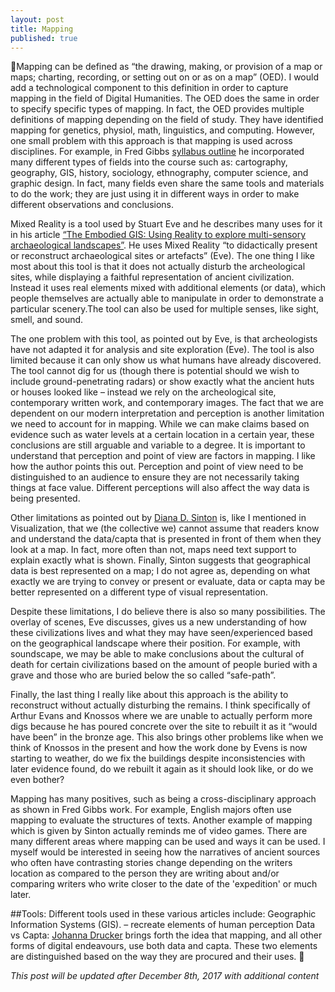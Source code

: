 ```yaml
---
layout: post
title: Mapping
published: true
---
```


🚧Mapping can be defined as “the drawing, making, or provision of a map or maps; charting, recording, or setting out on or as on a map” (OED). I would add a technological component to this definition in order to capture mapping in the field of Digital Humanities. The OED does the same in order to specify specific types of mapping. In fact, the OED provides multiple definitions of mapping depending on the field of study. They have identified mapping for genetics, physiol, math, linguistics, and computing. However, one small problem with this approach is that mapping is used across disciplines. For example, in Fred Gibbs [syllabus outline]( http://fredgibbs.net/courses/digital-mapping/) he incorporated many different types of fields into the course such as: cartography, geography, GIS, history, sociology, ethnography, computer science, and graphic design. In fact, many fields even share the same tools and materials to do the work; they are just using it in different ways in order to make different observations and conclusions. 

Mixed Reality is a tool used by Stuart Eve and he describes many uses for it in his article [“The Embodied GIS: Using Reality to explore multi-sensory archaeological landscapes”]( http://intarch.ac.uk/journal/issue44/3/index.html). He uses Mixed Reality “to didactically present or reconstruct archaeological sites or artefacts” (Eve). The one thing I like most about this tool is that it does not actually disturb the archeological sites, while displaying a faithful representation of ancient civilization. Instead it uses real elements mixed with additional elements (or data), which people themselves are actually able to manipulate in order to demonstrate a particular scenery.The tool can also be used for multiple senses, like sight, smell, and sound.

The one problem with this tool, as pointed out by Eve, is that archeologists have not adapted it for analysis and site exploration (Eve). The tool is also limited because it can only show us what humans have already discovered. The tool cannot dig for us (though there is potential should we wish to include ground-penetrating radars) or show exactly what the ancient huts or houses looked like – instead we rely on the archeological site, contemporary written work, and contemporary images. The fact that we are dependent on our modern interpretation and perception is another limitation we need to account for in mapping. While we can make claims based on evidence such as water levels at a certain location in a certain year, these conclusions are still arguable and variable to a degree. It is important to understand that perception and point of view are factors in mapping. I like how the author points this out. Perception and point of view need to be distinguished to an audience to ensure they are not necessarily taking things at face value. Different perceptions will also affect the way data is being presented.

Other limitations as pointed out by [Diana D. Sinton]( https://digitalpedagogy.mla.hcommons.org/keywords/mapping/) is, like I mentioned in Visualization, that we (the collective we) cannot assume that readers know and understand the data/capta that is presented in front of them when they look at a map. In fact, more often than not, maps need text support to explain exactly what is shown. Finally, Sinton suggests that geographical data is best represented on a map; I do not agree as, depending on what exactly we are trying to convey or present or evaluate, data or capta may be better represented on a different type of visual representation.

Despite these limitations, I do believe there is also so many possibilities. The overlay of scenes, Eve discusses, gives us a new understanding of how these civilizations lives and what they may have seen/experienced based on the geographical landscape where their position. For example, with soundscape, we may be able to make conclusions about the cultural of death for certain civilizations based on the amount of people buried with a grave and those who are buried below the so called “safe-path”. 

Finally, the last thing I really like about this approach is the ability to reconstruct without actually disturbing the remains. I think specifically of Arthur Evans and Knossos where we are unable to actually perform more digs because he has poured concrete over the site to rebuilt it as it “would have been” in the bronze age. This also brings other problems like when we think of Knossos in the present and how the work done by Evens is now starting to weather, do we fix the buildings despite inconsistencies with later evidence found, do we rebuilt it again as it should look like, or do we even bother?

Mapping has many positives, such as being a cross-disciplinary approach as shown in Fred Gibbs work. For example, English majors often use mapping to evaluate the structures of texts. Another example of mapping which is given by Sinton actually reminds me of video games. There are many different areas where mapping can be used and ways it can be used. I myself would be interested in seeing how the narratives of ancient sources who often have contrasting stories change depending on the writers location as compared to the person they are writing about and/or comparing writers who write closer to the date of the 'expedition' or much later.

##Tools:
Different tools used in these various articles include: Geographic Information Systems (GIS). – recreate elements of human perception
Data vs Capta: [Johanna Drucker](http://www.digitalhumanities.org/dhq/vol/5/1/000091/000091.html)  brings forth the idea that mapping, and all other forms of digital endeavours, use both data and capta. These two elements are distinguished based on the way they are procured and their uses. 🚧

*This post will be updated after December 8th, 2017 with additional content*
